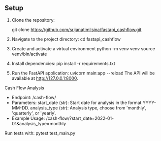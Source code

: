 ## Setup

1. Clone the repository:

   git clone https://github.com/srijanatimilsina/fastapi_cashflow.git

2. Navigate to the project directory:
   cd fastapi_cashflow

3. Create and activate a virtual environment
   python -m venv venv
   source venv/bin/activate
4. Install dependencies:
   pip install -r requirements.txt
5. Run the FastAPI application:
   uvicorn main:app --reload
   The API will be available at http://127.0.0.1:8000.

Cash Flow Analysis

- Endpoint: /cash-flow/
- Parameters:
  start_date (str): Start date for analysis in the format YYYY-MM-DD.
  analysis_type (str): Analysis type, choose from 'monthly', 'quarterly', or 'yearly'.
- Example Usage:
  /cash-flow/?start_date=2022-01-01&analysis_type=monthly

Run tests with:
pytest test_main.py
